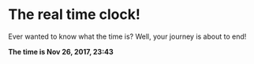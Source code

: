 # The real time clock!

Ever wanted to know what the time is? Well, your journey is about to end!

**The time is Nov 26, 2017, 23:43**